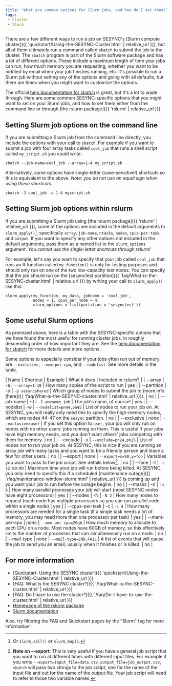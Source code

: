 ```yaml
---
title: "What are common options for Slurm jobs, and how do I set them?"
tags:
 - Cluster
 - Slurm
---
```


There are a few different ways to run a job on SESYNC's [Slurm compute cluster]({{ 'quickstart/Using-the-SESYNC-Cluster.html' | relative_url }}), but all of them ultimately run a command called `sbatch` to submit the job to the cluster. The `sbatch` program is part of the Slurm software package and has a lot of different options. These include a maximum length of time your jobs can run, how much memory you are requesting, whether you want to be notified by email when your job finishes running, etc. It's possible to run a Slurm job without setting any of the options and going with all defaults, but there are times when you might want to customize the options. 

The official [help documentation for sbatch](https://slurm.schedmd.com/sbatch.html) is great, but it's a lot to wade through. Here are some common SESYNC-specific options that you might want to set on your Slurm jobs, and how to set them either from the command line or through [the rslurm package]({{ 'rslurm' | relative_url }}).

## Setting Slurm job options on the command line

If you are submitting a Slurm job from the command line directly, you include the options with your call to `sbatch`. For example if you want to submit a job with four array tasks called `cool_job` that runs a shell script called `my_script.sh` you could write:

```
sbatch --job-name=cool_job --array=1-4 my_script.sh
```

Alternatively, some options have single-letter (case-sensitive!) shortcuts so this is equivalent to the above. *Note: you do not use an equal sign when using these shortcuts.*

```
sbatch -J cool_job -a 1-4 myscript.sh
```

## Setting Slurm job options within rslurm

If you are submitting a Slurm job using [the rslurm package]({{ 'rslurm' | relative_url }}), some of the options are included in the default arguments to `slurm_apply()`[^1], specifically `array`, `job-name`, `ntasks`, `nodes`, `cpus-per-task`, and `output`. If you want to specify any other options  not included in the default arguments, pass them as a named list to the `slurm_options` argument. *You cannot use the single-letter shortcuts through rslurm!* 

For example, let's say you want to specify that your job called `cool_job` that runs an R function called `my_function()` is only for testing purposes and should only run on one of the two low-capacity test nodes. You can specify that the job should run on the [sesynctest partition]({{ 'faq/What-is-the-SESYNC-cluster.html' | relative_url }}) by writing your call to `slurm_apply()` like this:

```
slurm_apply(my_function, my_data, jobname = 'cool_job', 
            nodes = 1, cpus_per_node = 4, 
            slurm_options = list(partition = 'sesynctest'))
```

## Some useful Slurm options

As promised above, here is a table with the SESYNC-specific options that we have found the most useful for running cluster jobs, in roughly descending order of how important they are. See the [help documentation for sbatch](https://slurm.schedmd.com/sbatch.html) for more details and more options. 

Some options to especially consider if your jobs often run out of memory are `--exclusive`, `--mem-per-cpu`, and `--nodelist`. See more details in the table.

| Name | Shortcut | Example | What it does | Included in rslurm? |
| --array | -a | `--array=1-10` | How many copies of the script to run | yes |
| --partition | -p | `-p sesyncshared` | Which group of nodes to submit the job to (more info [here]({{ 'faq/What-is-the-SESYNC-cluster.html' | relative_url }})). | no |
| --job-name | -J | `-J awesome_job` | The job's name, of course! | yes |
| --nodelist | -w | `--nodelist=pn44,pn45` | List of nodes to run your job on. At SESYNC, you will really only need this to specify the high-memory nodes, which are nodes 44-47 on the `sesync` partition. | no |
| --exclusive | *none* | `--exclusive=user` | If you set this option to `user`, your job will only run on nodes with no other users' jobs running on them. This is useful if your jobs have high memory needs, and you don't want others' jobs competing with them for memory. | no |
| --exclude | -x | `--exclude=pn24,pn25` | List of nodes *not* to run your job on. At SESYNC, this is nice if you are running an array job with many tasks and you want to be a friendly person and leave a few for other users. | no |
| --export | *none* | `--export=x=50,y=foo` | Variables you want to pass to the job script. See details below[^2]. | no |
| --time | -t | `-t 12:00:00` | Maximum time your job will run before being killed. At SESYNC, you only need to specify this if a scheduled [maintenance outage]({{ '/faq/maintenance-window-slurm.html' | relative_url }}) is coming up and you want your job to run before the outage begins. | no |
| --ntasks | -n | `-n 8` | How many parallel processes your job will start (most SESYNC nodes have eight processors) | yes |
| --nodes | -N | `-N 2` | How many nodes to request (each node has multiple processors so you can run parallel code within a single node) | yes |
| --cpus-per-task | -c | `-c 4` | How many processors are needed for a single task (if a single task needs a lot of memory, you may need more than one processor per task) | yes |
| --mem-per-cpu | *none* | `--mem-per-cpu=20gb` | How much memory to allocate to each CPU on a node. Most nodes have 60GB of memory, so this effectively limits the number of processes that can simultaneously run on a node. | no |
| --mail-type | *none* | `--mail-type=END,FAIL` | A list of events that will cause the job to send you an email, usually when it finishes or is killed. | no |

## For more information

- [Quickstart: Using the SESYNC cluster]({{ 'quickstart/Using-the-SESYNC-Cluster.html' | relative_url }})
- [FAQ: What is the SESYNC cluster?]({{ '/faq/What-is-the-SESYNC-cluster.html' | relative_url }}) 
- [FAQ: Do I have to use the cluster?]({{ '/faq/Do-I-have-to-use-the-cluster.html' | relative_url }}) 
- [Homepage of the rslurm package](http://cyberhelp.sesync.org/rslurm/)
- [Slurm documentation](https://slurm.schedmd.com/)

Also, try filtering the FAQ and Quickstart pages by the "Slurm" tag for more information!

[^1]: Or `slurm_call()` or `slurm_map()`.

[^2]: **Note on --export**: This is very useful if you have a general job script that you want to run at different times with different input files. For example if you write `--export=input_file=data.csv,output_file=job_output.csv`, `sbatch` will pass two strings to the job script, one for the name of the input file and out for the name of the output file. Your job script will need to refer to those two variable names.